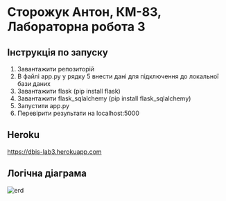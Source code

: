 # Сторожук Антон, КМ-83, Лабораторна робота 3
## Інструкція по запуску
1. Завантажити репозиторій
2. В файлі app.py у рядку 5 внести дані для підключення до локальної бази даних
3. Завантажити flask (pip install flask)
4. Завантажити flask_sqlalchemy (pip install flask_sqlalchemy)
5. Запустити app.py
6. Перевірити результати на localhost:5000

## Heroku
https://dbis-lab3.herokuapp.com

## Логічна діаграма
![erd](https://user-images.githubusercontent.com/44733274/117507572-e8738100-af8f-11eb-9245-2c3547bdc042.png)
